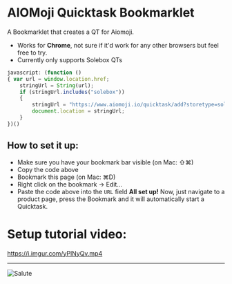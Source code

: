 # AIOMoji Quicktask Bookmarklet
A Bookmarklet that creates a QT for Aiomoji.

- Works for **Chrome**, not sure if it'd work for any other browsers but feel free to try.
- Currently only supports Solebox QTs

```javascript
javascript: (function () 
{ var url = window.location.href;
    stringUrl = String(url);
    if (stringUrl.includes("solebox"))
    {
        stringUrl = "https://www.aiomoji.io/quicktask/add?storetype=solebox&url=" + stringUrl;
        document.location = stringUrl;
    }
})()
```

## How to set it up:
- Make sure you have your bookmark bar visible (on Mac: ⇧⌘)
- Copy the code above
- Bookmark this page (on Mac: ⌘D)
- Right click on the bookmark → Edit...
- Paste the code above into the `URL` field
**All set up!**
Now, just navigate to a product page, press the Bookmark and it will automatically start a Quicktask.

# Setup tutorial video:
https://i.imgur.com/yPlNyQv.mp4

-------------------------------

![Salute](https://www.emojirequest.com/images/SalutingEmoji.jpg)
